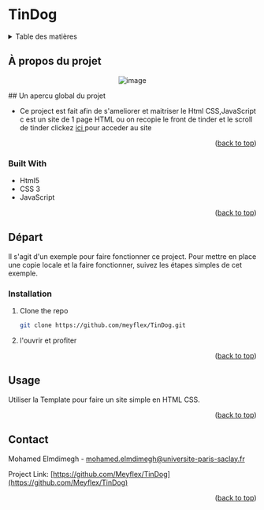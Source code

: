 # TinDog 




<!-- Table des matières -->
<details>
  <summary>Table des matières</summary>
  <ol>
    <li>
      <a href="#about-the-project">À propos du projet</a>
      <ul>
        <li><a href="#built-with">Construit avec</a></li>
      </ul>
    </li>
    <li>
      <a href="#Départ"> Départ</a>
      <ul>
        <li><a href="#installation">Installation</a></li>
      </ul>
    </li>
    <li><a href="#usage">Usage</a></li>
    <li><a href="#contact">Contact</a></li>
  </ol>
</details>



<!-- ABOUT THE PROJECT -->
## À propos du projet
<div align="center">

![image](https://user-images.githubusercontent.com/98128042/187047318-c1ddf3e8-4b74-429f-955a-52c86870af1d.png)
</div>
## Un apercu global du projet


* Ce project est fait afin  de s'ameliorer et maitriser le Html CSS,JavaScript c est un site de 1 page HTML ou on recopie le front de tinder et le scroll de tinder
clickez <a name="general-info" href="https://meyflex.github.io/TinDog
"> ici </a> pour acceder au site 
<p align="right">(<a href="#top">back to top</a>)</p>



### Built With
* Html5 
* CSS 3
* JavaScript


<p align="right">(<a href="#top">back to top</a>)</p>



<!-- GETTING STARTED -->
## Départ

Il s'agit d'un exemple pour faire fonctionner ce project.
Pour mettre en place une copie locale et la faire fonctionner, suivez les étapes simples de cet exemple.


### Installation

1. Clone the repo
   ```sh
   git clone https://github.com/meyflex/TinDog.git
   ```
2. l'ouvrir et profiter

<p align="right">(<a href="#top">back to top</a>)</p>



<!-- USAGE EXAMPLES -->
## Usage

Utiliser la Template pour faire un site simple en HTML CSS.

<p align="right">(<a href="#top">back to top</a>)</p>




<!-- CONTACT -->
## Contact

Mohamed Elmdimegh - mohamed.elmdimegh@universite-paris-saclay.fr

Project Link: [https://github.com/Meyflex/TinDog](https://github.com/Meyflex/TinDog)

<p align="right">(<a href="#top">back to top</a>)</p>






<!-- MARKDOWN LINKS & IMAGES -->
<!-- https://www.markdownguide.org/basic-syntax/#reference-style-links -->
[contributors-shield]: https://img.shields.io/github/contributors/github_username/repo_name.svg?style=for-the-badge
[contributors-url]: https://github.com/github_username/repo_name/graphs/contributors
[forks-shield]: https://img.shields.io/github/forks/github_username/repo_name.svg?style=for-the-badge
[forks-url]: https://github.com/github_username/repo_name/network/members
[stars-shield]: https://img.shields.io/github/stars/github_username/repo_name.svg?style=for-the-badge
[stars-url]: https://github.com/github_username/repo_name/stargazers
[issues-shield]: https://img.shields.io/github/issues/github_username/repo_name.svg?style=for-the-badge
[issues-url]: https://github.com/github_username/repo_name/issues
[license-shield]: https://img.shields.io/github/license/github_username/repo_name.svg?style=for-the-badge
[license-url]: https://github.com/github_username/repo_name/blob/master/LICENSE.txt
[linkedin-shield]: https://img.shields.io/badge/-LinkedIn-black.svg?style=for-the-badge&logo=linkedin&colorB=555
[linkedin-url]: https://linkedin.com/in/linkedin_username
[product-screenshot]: images/screenshot.png
[Next.js]: https://img.shields.io/badge/next.js-000000?style=for-the-badge&logo=nextdotjs&logoColor=white
[Next-url]: https://nextjs.org/
[React.js]: https://img.shields.io/badge/React-20232A?style=for-the-badge&logo=react&logoColor=61DAFB
[React-url]: https://reactjs.org/
[Vue.js]: https://img.shields.io/badge/Vue.js-35495E?style=for-the-badge&logo=vuedotjs&logoColor=4FC08D
[Vue-url]: https://vuejs.org/
[Angular.io]: https://img.shields.io/badge/Angular-DD0031?style=for-the-badge&logo=angular&logoColor=white
[Angular-url]: https://angular.io/
[Svelte.dev]: https://img.shields.io/badge/Svelte-4A4A55?style=for-the-badge&logo=svelte&logoColor=FF3E00
[Svelte-url]: https://svelte.dev/
[Laravel.com]: https://img.shields.io/badge/Laravel-FF2D20?style=for-the-badge&logo=laravel&logoColor=white
[Laravel-url]: https://laravel.com
[Bootstrap.com]: https://img.shields.io/badge/Bootstrap-563D7C?style=for-the-badge&logo=bootstrap&logoColor=white
[Bootstrap-url]: https://getbootstrap.com
[JQuery.com]: https://img.shields.io/badge/jQuery-0769AD?style=for-the-badge&logo=jquery&logoColor=white
[JQuery-url]: https://jquery.com 
